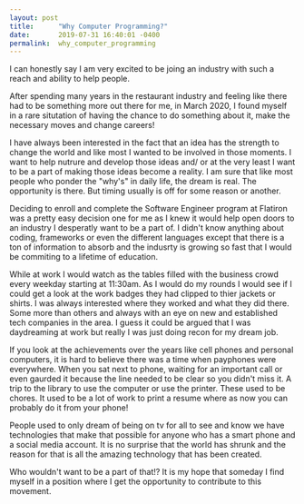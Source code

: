 ```yaml
---
layout: post
title:      "Why Computer Programming?"
date:       2019-07-31 16:40:01 -0400
permalink:  why_computer_programming
---
```



I can honestly say I am very excited to be joing an industry with such a reach and ability to help people. 

After spending many years in the restaurant industry and feeling like there had to be something more out there for me, in March 2020, I found myself in a rare situtation of having the chance to do something about it, make the necessary moves and change careers!   

I have always been interested in the fact that an idea has the strength to change the world and like most I wanted to be involved in those moments. I want to help nutrure and develop those ideas and/ or at the very least I want to be a part of making those ideas become a reality.  I am sure that like most people who ponder the "why's" in daily life, the dream is real.  The opportunity is there. But timing usually is off for some reason or another. 

Deciding to enroll and complete the Software Engineer program at Flatiron was a pretty easy decision one for me as I knew it would help open doors to an industry I desperatly want to be a part of. I didn't know anything about coding, frameworks or even the different languages except that there is a ton of information to absorb and the indusrty is growing so fast that I would be commiting to a lifetime of education. 

While at work I would watch as the tables filled with the business crowd every weekday starting at 11:30am.  As I would do my rounds I would see if I could get a look at the work badges they had clipped to thier jackets or shirts. I was always interested where they worked and what they did there. Some more than others and always with an eye on new and established tech companies in the area. I guess it could be argued that I was daydreaming at work but really I was just doing recon for my dream job.  

If you look at the achievements over the years like cell phones and personal computers, it is hard to believe there was a time when payphones were everywhere. When you sat next to phone, waiting for an important call or even gaurded it because the line needed to be clear so you didn't miss it.  A trip to the library to use the computer or use the printer. These used to be chores. It used to be a lot of work to print a resume where as now you can probably do it from your phone! 

People used to only dream of being on tv for all to see and know we have technologies that make that possible for anyone who has a smart phone and a social media account. It is no surprise that the world has shrunk and the reason for that is all the amazing technology that has been created.  

Who wouldn't want to be a part of that!?  It is my hope that someday I find myself in a position where I get the opportunity to contribute to this movement. 



